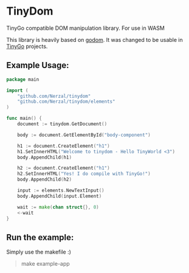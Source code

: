 # TinyDom

TinyGo compatible DOM manipulation library. For use in WASM

This library is heavily based on [godom](https://github.com/siongui/godom). It was changed to be usable in [TinyGo](https://tinygo.org) projects.

## Example Usage:

```go
package main

import (
	"github.com/Nerzal/tinydom"
	"github.com/Nerzal/tinydom/elements"
)

func main() {
	document := tinydom.GetDocument()

	body := document.GetElementById("body-component")

	h1 := document.CreateElement("h1")
	h1.SetInnerHTML("Welcome to tinydom - Hello TinyWorld <3")
	body.AppendChild(h1)

	h2 := document.CreateElement("h1")
	h2.SetInnerHTML("Yes! I do compile with TinyGo!")
	body.AppendChild(h2)

	input := elements.NewTextInput()
	body.AppendChild(input.Element)

	wait := make(chan struct{}, 0)
	<-wait
}
```

## Run the example: 

Simply use the makefile :) 

> make example-app